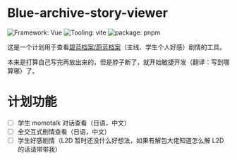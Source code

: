 # Blue-archive-story-viewer

![Framework: Vue](https://img.shields.io/badge/Framework-Vue-4FC08D?style=flat-square&logo=vue.js) ![Tooling: vite](https://img.shields.io/badge/Build-vite-646CFF?style=flat-square&logo=vite)
![package: pnpm](https://img.shields.io/badge/Package_management-pnpm-CB3837?style=flat-square&logo=pnpm)

这是一个计划用于查看[碧蓝档案/蔚蓝档案](https://bluearchive.jp)（主线、学生个人好感）剧情的工具。

本来是打算自己写完再放出来的，但是脖子断了，就开始敏捷开发（翻译：写到哪算哪）了。

# 计划功能

- [ ] 学生 momotalk 对话查看（日语，中文）
- [ ] 全交互式剧情查看（日语，中文）
- [ ] 学生好感剧情（L2D 暂时还没什么好想法，如果有解包大佬知道怎么解 L2D 的话请带带我）
